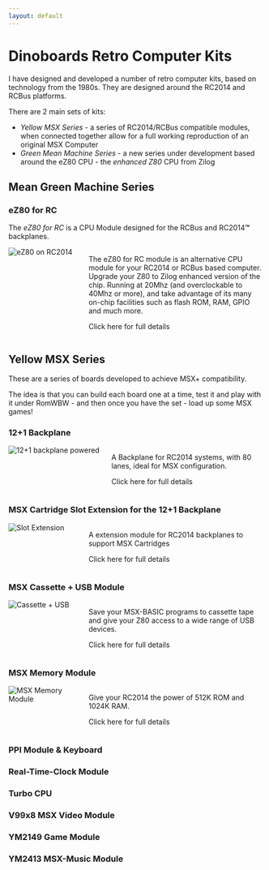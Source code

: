 ```yaml
---
layout: default
---
```



# Dinoboards Retro Computer Kits

I have designed and developed a number of retro computer kits, based on technology from the 1980s.  They are designed around the RC2014 and RCBus platforms.

There are 2 main sets of kits:

* *Yellow MSX Series* - a series of RC2014/RCBus compatible modules, when connected together allow for a full working reproduction of an original MSX Computer
* *Green Mean Machine Series* - a new series under development based around the eZ80 CPU - the *enhanced Z80* CPU from Zilog


## Mean Green Machine Series

### eZ80 for RC

The *eZ80 for RC* is a CPU Module designed for the RCBus and RC2014<strong>&trade;</strong> backplanes.

<style>
  .product-listing {
    display: flex;
  }
  .product-listing > div:first-child {
    flex: 30%;
  }
  .product-listing > div:first-child img {
    max-width: 100%;
  }
  .product-listing > div:nth-child(2) {
    flex: 70%;
    padding-left: 10px;
  }
  .product-listing a {
    display: block;
    text-decoration: none;
    color: inherit;
  }
  .product-listing img {
    transition: transform 0.3s ease;
  }
  .product-listing img:hover {
    transform: scale(1.05);
  }
</style>

<div class="product-listing">
  <div>
    <a href="./ez80-for-rc"><img src="{{ site.baseurl }}/assets/images/eZ80-V1.7-installed-profile-front.jpg" alt="eZ80 on RC2014"></a>
  </div>
  <div>
    <p>The eZ80 for RC module is an alternative CPU module for your RC2014 or RCBus based computer.  Upgrade your Z80 to Zilog enhanced version of the chip.  Running at 20Mhz (and overclockable to 40Mhz or more), and take advantage of its many on-chip facilities such as flash ROM, RAM, GPIO and much more.</p>
    <p><a href="./ez80-for-rc">Click here for full details</a></p>
  </div>
</div>

## Yellow MSX Series

These are a series of boards developed to achieve MSX+ compatibility.

The idea is that you can build each board one at a time, test it and play with it under RomWBW - and then once you have the set - load up some MSX games!

### 12+1 Backplane

<div class="product-listing">
  <div style="flex: 45%">
    <a href="./backplane"><img src="{{ site.baseurl }}/assets/backplane/profile-powered.jpg" alt="12+1 backplane powered"></a>
  </div>
  <div>
    <p>A Backplane for RC2014 systems, with 80 lanes, ideal for MSX configuration.</p>
    <p><a href="./backplane">Click here for full details</a></p>
  </div>
</div>

### MSX Cartridge Slot Extension for the 12+1 Backplane

<div class="product-listing">
  <div>
    <a href="./slot-extension"><img src="{{ site.baseurl }}/assets/slot-extension/profile-powered.jpg" alt="Slot Extension"></a>
  </div>
  <div>
    <p>A extension module for RC2014 backplanes to support MSX Cartridges</p>
    <p><a href="./slot-extension">Click here for full details</a></p>
  </div>
</div>

### MSX Cassette + USB Module

<div class="product-listing">
  <div>
    <a href="./cassette-and-usb"><img src="{{ site.baseurl }}/assets/cassette-and-usb/pcb-profile-usb-top.jpg" alt="Cassette + USB"></a>
  </div>
  <div>
    <p>Save your MSX-BASIC programs to cassette tape and give your Z80 access to a wide range of USB devices.</p>
    <p><a href="./cassette-and-usb">Click here for full details</a></p>
  </div>
</div>


### MSX Memory Module

<div class="product-listing">
  <div>
    <a href="./msx-memory"><img src="{{ site.baseurl }}/assets/msx-memory/assembled.jpg" alt="MSX Memory Module"></a>
  </div>
  <div>
    <p>Give your RC2014 the power of 512K ROM and 1024K RAM.</p>
    <p><a href="./msx-memory">Click here for full details</a></p>
  </div>
</div>


### PPI Module & Keyboard

### Real-Time-Clock Module

### Turbo CPU

### V99x8 MSX Video Module

### YM2149 Game Module

### YM2413 MSX-Music Module

